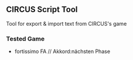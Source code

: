 ## CIRCUS Script Tool

Tool for export & import text from CIRCUS's game

### Tested Game

+ fortissimo FA // Akkord:nächsten Phase

